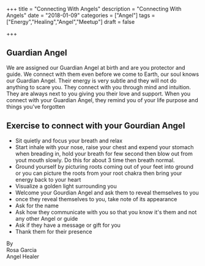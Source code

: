 +++
title = "Connecting With Angels"
description = "Connecting With Angels"
date = "2018-01-09"
categories = ["Angel"]
tags = ["Energy","Healing","Angel","Meetup"]
draft = false

+++

## Guardian Angel
We are assigned our Guardian Angel at birth and are you protector and guide. We connect with them even before we come to Earth, our soul knows our Guardian Angel. Their energy is very subtle and they will not do anything to scare you. They connect with you through mind and intuition. They are always next to you giving you their love and support. When you connect with your Guardian Angel, they remind you of your life purpose and things you've forgotten

## Exercise to connect with your Gourdian Angel
- Sit quietly and focus your breath and relax
- Start inhale with your nose, raise your chest and expend your stomach when breading in, hold your breath for few second then blow out from yout mouth slowly. Do this for about 3 time then breath normal.
- Ground yourself by picturing roots coming out of your feet into ground or you can picture the roots from your root chakra then bring your energy back to your heart
- Visualize a golden light surrounding you
- Welcome your Gourdian Angel and ask them to reveal themselves to you
- once they reveal themselves to you, take note of its appearance
- Ask for the name
- Ask how they communicate with you so that you know it's them and not any other Angel or guide
- Ask if they have a message or gift for you
- Thank them for their presence

By  
Rosa Garcia  
Angel Healer